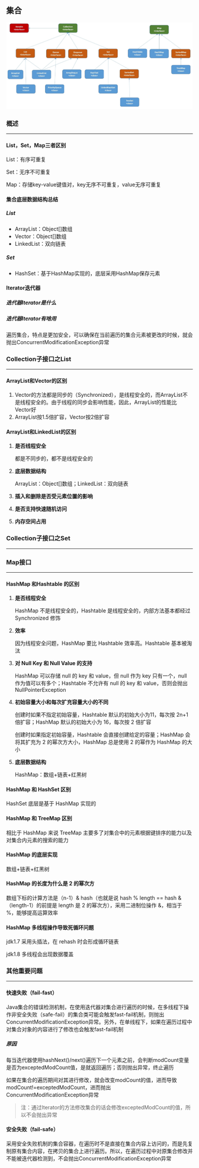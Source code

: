 ## 集合

![](https://raw.githubusercontent.com/whn961227/images/master/data/20200707220958.png)

### 概述

---

#### List，Set，Map三者区别

List：有序可重复

Set：无序不可重复

Map：存储key-value键值对，key无序不可重复，value无序可重复

#### 集合底层数据结构总结

##### List

* ArrayList：Object[]数组
* Vector：Object[]数组
* LinkedList：双向链表

##### Set

* HashSet：基于HashMap实现的，底层采用HashMap保存元素

#### Iterator迭代器

##### 迭代器Iterator是什么

##### 迭代器Iterator有啥用

遍历集合，特点是更加安全，可以确保在当前遍历的集合元素被更改的时候，就会抛出ConcurrentModificationException异常



### Collection子接口之List

---

#### ArrayList和Vector的区别

1. Vector的方法都是同步的（Synchronized），是线程安全的，而ArrayList不是线程安全的。由于线程的同步会影响性能，因此，ArrayList的性能比Vector好
2. ArrayList按1.5倍扩容，Vector按2倍扩容

#### ArrayList和LinkedList的区别

1. **是否线程安全**

   都是不同步的，都不是线程安全的

2. **底层数据结构**

   ArrayList：Object[]数组；LinkedList：双向链表

3. **插入和删除是否受元素位置的影响**

4. **是否支持快速随机访问**

5. **内存空间占用**



### Collection子接口之Set

---



### Map接口

---

#### HashMap 和Hashtable 的区别

1. **是否线程安全**

   HashMap 不是线程安全的，Hashtable 是线程安全的，内部方法基本都经过 Synchronized 修饰

2. **效率**

   因为线程安全问题，HashMap 要比 Hashtable 效率高。Hashtable 基本被淘汰

3. **对 Null Key 和 Null Value 的支持**

   HashMap 可以存储 null 的 key 和 value，但 null 作为 key 只有一个，null 作为值可以有多个；Hashtable 不允许有 null 的 key 和 value，否则会抛出 NullPointerException

4. **初始容量大小和每次扩充容量大小的不同**

   创建时如果不指定初始容量，Hashtable 默认的初始大小为11，每次按 2n+1 倍扩容；HashMap 默认的初始大小为 16，每次按 2 倍扩容

   创建时如果指定初始容量，Hashtable 会直接创建给定的容量；HashMap 会将其扩充为 2 的幂次方大小，HashMap 总是使用 2 的幂作为 HashMap 的大小

5. **底层数据结构**

   HashMap：数组+链表+红黑树

#### HashMap 和 HashSet 区别

HashSet 底层是基于 HashMap 实现的

#### HashMap 和 TreeMap 区别

相比于 HashMap 来说 TreeMap 主要多了对集合中的元素根据键排序的能力以及对集合内元素的搜索的能力

#### HashMap 的底层实现

 数组+链表+红黑树

#### HashMap 的长度为什么是 2 的幂次方

数组下标的计算方法是（n-1）& hash（也就是说 hash % length == hash &（length-1）的前提是 length 是 2 的幂次方），采用二进制位操作 &，相当于 %，能够提高运算效率

#### HashMap 多线程操作导致死循环问题

jdk1.7 采用头插法，在 rehash 时会形成循环链表

jdk1.8 多线程会出现数据覆盖



### 其他重要问题

---

#### 快速失败（fail-fast）

Java集合的错误检测机制，在使用迭代器对集合进行遍历的时候，在多线程下操作非安全失败（safe-fail）的集合类可能会触发fast-fail机制，则抛出ConcurrentModificationException异常。另外，在单线程下，如果在遍历过程中对集合对象的内容进行了修改也会触发fast-fail机制

##### 原因

每当迭代器使用hashNext()/next()遍历下一个元素之前，会判断modCount变量是否为exceptedModCount值，是就返回遍历；否则抛出异常，终止遍历

如果在集合的遍历期间对其进行修改，就会改变modCount的值，进而导致modCount!=exceptedModCount，进而抛出ConcurrentModificationException异常

>注：通过Iterator的方法修改集合的话会修改exceptedModCount的值，所以不会抛出异常

#### 安全失败（fail-safe）

采用安全失败机制的集合容器，在遍历时不是直接在集合内容上访问的，而是先复制原有集合内容，在拷贝的集合上进行遍历。所以，在遍历过程中对原集合修改并不能被迭代器检测到，不会抛出ConcurrentModificationException异常